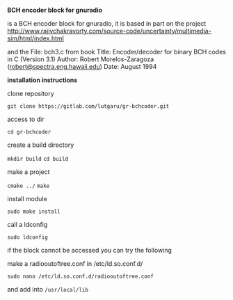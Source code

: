**BCH encoder block for gnuradio**

is a BCH encoder block for gnuradio, it is based in part on the project http://www.rajivchakravorty.com/source-code/uncertainty/multimedia-sim/html/index.html

and the File: bch3.c from book 
   Title:   Encoder/decoder for binary BCH codes in C (Version 3.1)
   Author:  Robert Morelos-Zaragoza (robert@spectra.eng.hawaii.edu)
   Date:    August 1994




**installation instructions**

clone repository 

`git clone https://gitlab.com/lutgaru/gr-bchcoder.git`

access to dir

`cd gr-bchcoder`

create a build directory

`mkdir build`
`cd build`

make a project

`cmake ../`
`make`

install module

`sudo make install`

call a ldconfig

`sudo ldconfig`

if the block cannot be accessed you can try the following


make a radiooutoftree.conf in /etc/ld.so.conf.d/

`sudo nano /etc/ld.so.conf.d/radiooutoftree.conf`

and add into `/usr/local/lib`